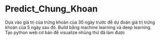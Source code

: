 # Predict_Chung_Khoan
Dựa vào giá trị của trứng khoán của 30 ngày trước để dự đoán giá trị trứng khoán của 5 ngày sau đó.
Build bằng machine learning và deep learning.
Tạo python web cơ bản để visualize nhũng thứ đã làm được
